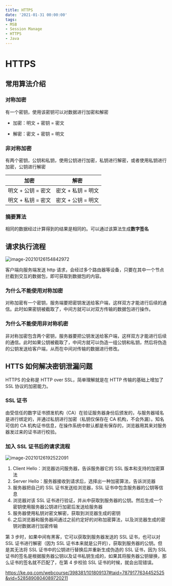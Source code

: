```yaml
---
title: HTTPS
date: '2021-01-31 00:00:00'
tags:
- MSB
- Session Manage
- HTTPS
- Java
---
```

# HTTPS

## 常用算法介绍

### 对称加密

有一个密钥，使用该密钥可以对数据进行加密和解密

- 加密：明文 + 密钥 = 密文

- 解密：密文 + 密钥 = 明文

### 非对称加密

有两个密钥，公钥和私钥，使用公钥进行加密，私钥进行解密，或者使用私钥进行加密，公钥进行解密

| 加密               | 解密               |
| ------------------ | ------------------ |
| 明文 + 公钥 = 密文 | 密文 + 私钥 = 明文 |
| 明文 + 私钥 = 密文 | 密文 + 公钥 = 明文 |

### 摘要算法

相同的数据经过计算得到的结果是相同的。可以通过该算法生成**数字签名**

## 请求执行流程

![image-20210126154842972](https://gitee.com/swang-harbin/pic-bed/raw/master/images/2021/20210126154843.png)

客户端向服务端发送 http 请求，会经过多个路由器等设备，只要在其中一个节点拦截到交互的数据包，即可获取到数据包的内容。

### 为什么不能使用对称加密

对称加密有一个密钥，服务端要把密钥发送给客户端，这样双方才能进行后续的通信。此时如果密钥被截取了，中间方就可以对双方传输的数据包进行操作。

### 为什么不能使用非对称机密

非对称加密包含两个密钥，服务器要把公钥发送给客户端，这样双方才能进行后续的通信。此时如果公钥被截取了，中间方就可以伪造一组公钥和私钥，然后将伪造的公钥发送给客户端，从而在中间对传输的数据进行修改。

## HTTS 如何解决密钥泄漏问题

HTTPS 的全称是 HTTP over SSL，简单理解就是在 HTTP 传输的基础上增加了 SSL 协议的加密能力。

### SSL 证书

由受信任的数字证书颁发机构（CA）在验证服务器身份后颁发的，与服务器域名是进行绑定的，并通过私钥进行加密（私钥仅保存在 CA 机构，不会外漏）。知名可信的 CA 机构证书信息，在操作系统中默认都是有保存的，浏览器用其来对服务器发过来的证书进行校验。

### 加入 SSL 证书后的请求流程

![image-20210126192522091](https://gitee.com/swang-harbin/pic-bed/raw/master/images/2021/20210126192522.png)

1. Client Hello：浏览器访问服务器，告诉服务器它的 SSL 版本和支持的加密算法
2. Server Hello：服务器接收到请求后，选择出一种加密算法，告诉浏览器
3. 服务器把自己的 SSL 证书发送给浏览器，SSL 证书中包含服务器的公钥等信息
4. 浏览器对该 SSL 证书进行验证，并从中获取到服务器的公钥。然后生成一个密钥使用服务器公钥进行加密后发送给服务器
5. 服务器使用私钥对密文解密，获取到浏览器生成的密钥
6. 之后浏览器和服务器间通过之前约定好的对称加密算法，以及浏览器生成的密钥对数据进行加密传输

第 3 步时，如果中间有黑客，它可以获取到服务器发送的 SSL 证书，也可以对 SSL 证书进行解密（因为 SSL 证书本来就是公开的），获取到服务器的公钥。但是其无法将 SSL 证书中的公钥进行替换后并重新生成伪造的 SSL 证书，因为 SSL 证书的签名是根据服务器公钥以及证书私钥生成的，如果其将服务器公钥替换，那么证书的签名就不匹配了，在第 4 步校验 SSL 证书的时候，就会出现错误。

https://ke.qq.com/webcourse/398381/101809137#taid=7879177634452525&vid=5285890804089720211

